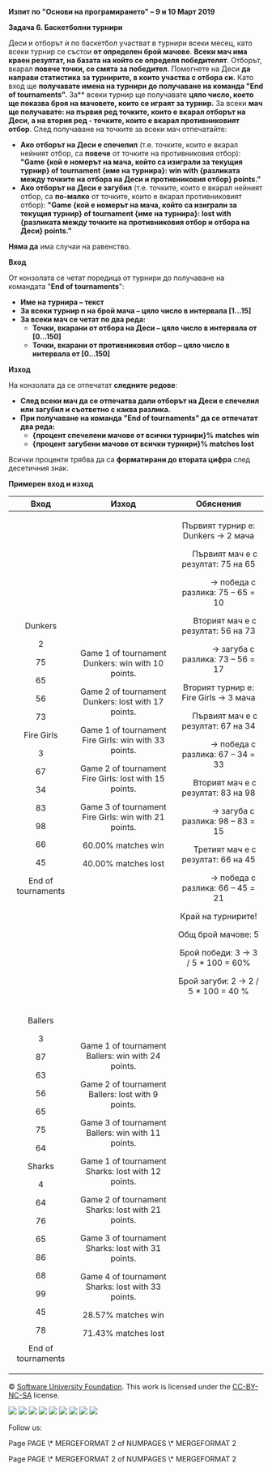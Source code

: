 ﻿
**Изпит по "Основи на програмирането" – 9 и 10 Март 2019**

**Задача 6. Баскетболни турнири**

Деси и отборът ѝ по баскетбол участват в турнири всеки месец, като всеки турнир се състои **от определен брой мачове**. **Всеки мач има краен резултат, на базата на който се определя победителят**. Отборът, вкарал **повече точки, се смята за победител**. Помогнете на Деси **да направи статистика за турнирите, в които участва с отбора си.** Като вход ще **получавате имена на турнири до получаване на команда "End of tournaments".** За** всеки турнир ще получавате **цяло число, което ще показва броя на мачовете, които се играят за турнир.** За всеки **мач ще получавате: на първия ред точките, които е вкарал отборът на Деси, а на втория ред - точките, които е вкарал противниковият отбор**. След получаване на точките за всеки мач отпечатайте:

- **Ако отборът на Деси е спечелил** (т.е. точките, които е вкарал нейният отбор, са **повече** от точките на противниковия отбор): **"Game {кой е номерът на мача, който са изиграли за текущия турнир} of tournament {име на турнира}: win with {разликата между точките на отбора на Деси и противниковия отбор} points."**
- **Ако отборът на Деси е загубил** (т.е. точките, които е вкарал нейният отбор, са **по-малко** от точките, които е вкарал противниковият отбор): **"Game {кой е номерът на мача, който са изиграли за текущия турнир} of tournament {име на турнира}: lost with {разликата между точките на противниковия отбор и отбора на Деси} points."**

**Няма да** има случаи на равенство.

**Вход**

От конзолата се четат поредица от турнири до получаване на командата "**End of tournaments**":

- **Име на турнира – текст**
- **За всеки турнир n на брой мача – цяло число в интервала [1…15]**
- **За всеки мач се четат по два реда:**
  - **Точки, вкарани от отбора на Деси – цяло число в интервала от [0…150]**
  - **Точки, вкарани от противниковия отбор – цяло число в интервала от [0…150]**

**Изход**

На конзолата да се отпечатат **следните редове**:

- **След всеки мач да се отпечатва дали отборът на Деси е спечелил или загубил и съответно с каква разлика.** 
- **При получаване на команда "End of tournaments" да се отпечатат два реда:**
  - **{процент спечелени мачове от всички турнири}% matches win**
  - **{процент загубени мачове от всички турнири}% matches lost**

Всички проценти трябва да са **форматирани до втората цифра** след десетичния знак.

**Примерен вход и изход**

|**Вход**|**Изход**|**Обяснения**|
| :-: | :-: | :-: |
|<p>Dunkers</p><p>2</p><p>75</p><p>65</p><p>56</p><p>73</p><p>Fire Girls</p><p>3</p><p>67</p><p>34</p><p>83</p><p>98</p><p>66</p><p>45</p><p>End of tournaments</p>|<p>Game 1 of tournament Dunkers: win with 10 points.</p><p>Game 2 of tournament Dunkers: lost with 17 points.</p><p>Game 1 of tournament Fire Girls: win with 33 points.</p><p>Game 2 of tournament Fire Girls: lost with 15 points.</p><p>Game 3 of tournament Fire Girls: win with 21 points.</p><p>60.00% matches win</p><p>40.00% matches lost</p>|<p>Първият турнир е: Dunkers -> 2 мача</p><p>`   `Първият мач е с резултат: 75 на 65</p><p>`       `-> победа с разлика: 75 – 65 = 10</p><p>`   `Вторият мач е с резултат: 56 на 73</p><p>`       `-> загуба с разлика: 73 – 56 = 17</p><p>Вторият турнир е: Fire Girls -> 3 мача</p><p>`   `Първият мач е с резултат: 67 на 34</p><p>`       `-> победа с разлика: 67 – 34 = 33</p><p>`   `Вторият мач е с резултат: 83 на 98</p><p>`       `-> загуба с разлика: 98 – 83 = 15</p><p>`   `Третият мач е с резултат: 66 на 45</p><p>`       `-> победа с разлика: 66 – 45 = 21</p><p>Край на турнирите!</p><p>Общ брой мачове: 5</p><p>Брой победи: 3 -> 3 / 5 \* 100 = 60%</p><p>Брой загуби: 2 -> 2 / 5 \* 100 = 40 %</p>|
|<p>Ballers</p><p>3</p><p>87</p><p>63</p><p>56</p><p>65</p><p>75</p><p>64</p><p>Sharks</p><p>4</p><p>64</p><p>76</p><p>65</p><p>86</p><p>68</p><p>99</p><p>45</p><p>78</p><p>End of tournaments </p>|<p>Game 1 of tournament Ballers: win with 24 points.</p><p>Game 2 of tournament Ballers: lost with 9 points.</p><p>Game 3 of tournament Ballers: win with 11 points.</p><p>Game 1 of tournament Sharks: lost with 12 points.</p><p>Game 2 of tournament Sharks: lost with 21 points.</p><p>Game 3 of tournament Sharks: lost with 31 points.</p><p>Game 4 of tournament Sharks: lost with 33 points.</p><p>28.57% matches win</p><p>71.43% matches lost</p>||





© [Software University Foundation](http://softuni.foundation/). This work is licensed under the [CC-BY-NC-SA](http://creativecommons.org/licenses/by-nc-sa/4.0/) license.

![](06.%20Basketball%20Tournaments.008.png)   ![](06.%20Basketball%20Tournaments.008.png)   ![](06.%20Basketball%20Tournaments.008.png)   ![](06.%20Basketball%20Tournaments.008.png)   ![](06.%20Basketball%20Tournaments.008.png)   ![](06.%20Basketball%20Tournaments.008.png)   ![](06.%20Basketball%20Tournaments.009.png)   ![](06.%20Basketball%20Tournaments.008.png)   ![](06.%20Basketball%20Tournaments.008.png)

Follow us:

Page  PAGE   \\* MERGEFORMAT 2 of  NUMPAGES   \\* MERGEFORMAT 2

Page  PAGE   \\* MERGEFORMAT 2 of  NUMPAGES   \\* MERGEFORMAT 2

